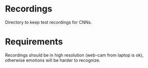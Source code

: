 # Recordings

Directory to keep test recordings for CNNs.

# Requirements

Recordings should be in high resolution (web-cam from laptop is ok), otherwise emotions will be harder to recognize. 
